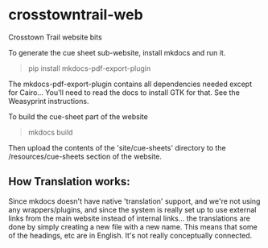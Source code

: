 # crosstowntrail-web
Crosstown Trail website bits


To generate the cue sheet sub-website, install mkdocs and run it.

> pip install mkdocs-pdf-export-plugin

The mkdocs-pdf-export-plugin contains all dependencies needed except for Cairo...
You'll need to read the docs to install GTK for that. See the Weasyprint instructions.

To build the cue-sheet part of the website

> mkdocs build

Then upload the contents of the 'site/cue-sheets' directory to the /resources/cue-sheets section of the website.


## How Translation works:
Since mkdocs doesn't have native 'translation' support, and we're not using any wrappers/plugins,
and since the system is really set up to use external links from the main website instead
of internal links... the translations are done by simply creating a new file with a new name.
This means that some of the headings, etc are in English. It's not really conceptually connected.
